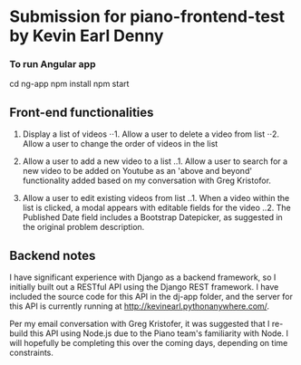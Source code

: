 # Submission for piano-frontend-test by Kevin Earl Denny

### To run Angular app

cd ng-app
npm install
npm start

## Front-end functionalities

1. Display a list of videos
⋅⋅1. Allow a user to delete a video from list
⋅⋅2. Allow a user to change the order of videos in the list

2. Allow a user to add a new video to a list
..1. Allow a user to search for a new video to be added on Youtube as an 'above and beyond' functionality added based on my conversation with Greg Kristofor.

3. Allow a user to edit existing videos from list
..1. When a video within the list is clicked, a modal appears with editable fields for the video
..2. The Published Date field includes a Bootstrap Datepicker, as suggested in the original problem description.


## Backend notes

I have significant experience with Django as a backend framework, so I initially built out a RESTful API using the Django REST framework. I have included the source code for this API in the dj-app folder, and the server for this API is currently running at http://kevinearl.pythonanywhere.com/.

Per my email conversation with Greg Kristofer, it was suggested that I re-build this API using Node.js due to the Piano team's familiarity with Node. I will hopefully be completing this over the coming days, depending on time constraints.